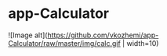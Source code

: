 # app-Calculator


![Image alt](https://github.com/vkozhemi/app-Calculator/raw/master/img/calc.gif | width=10)


